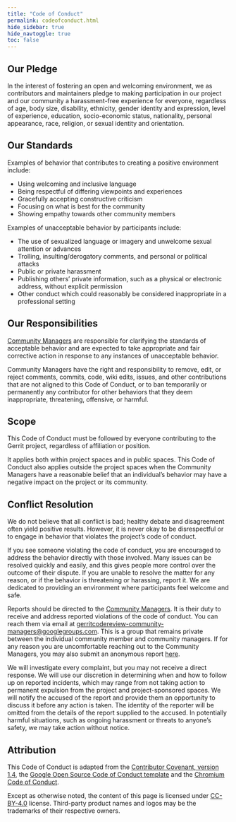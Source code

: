 ```yaml
---
title: "Code of Conduct"
permalink: codeofconduct.html
hide_sidebar: true
hide_navtoggle: true
toc: false
---
```


## Our Pledge

In the interest of fostering an open and welcoming environment, we as
contributors and maintainers pledge to making participation in our project and
our community a harassment-free experience for everyone, regardless of age, body
size, disability, ethnicity, gender identity and expression, level of
experience, education, socio-economic status, nationality, personal appearance,
race, religion, or sexual identity and orientation.

## Our Standards

Examples of behavior that contributes to creating a positive environment
include:

- Using welcoming and inclusive language
- Being respectful of differing viewpoints and experiences
- Gracefully accepting constructive criticism
- Focusing on what is best for the community
- Showing empathy towards other community members

Examples of unacceptable behavior by participants include:

- The use of sexualized language or imagery and unwelcome sexual attention or
  advances
- Trolling, insulting/derogatory comments, and personal or political attacks
- Public or private harassment
- Publishing others’ private information, such as a physical or electronic
  address, without explicit permission
- Other conduct which could reasonably be considered inappropriate in a
  professional setting

## Our Responsibilities

[Community Managers](/members.html#community-managers) are responsible for
clarifying the standards of acceptable behavior and are expected to take
appropriate and fair corrective action in response to any instances of
unacceptable behavior.

Community Managers have the right and responsibility to remove, edit, or reject
comments, commits, code, wiki edits, issues, and other contributions that are
not aligned to this Code of Conduct, or to ban temporarily or permanently any
contributor for other behaviors that they deem inappropriate, threatening,
offensive, or harmful.

## Scope

This Code of Conduct must be followed by everyone contributing to the Gerrit
project, regardless of affiliation or position.

It applies both within project spaces and in public spaces. This Code of Conduct
also applies outside the project spaces when the Community Managers have a
reasonable belief that an individual’s behavior may have a negative impact on
the project or its community.

## Conflict Resolution

We do not believe that all conflict is bad; healthy debate and disagreement
often yield positive results. However, it is never okay to be disrespectful or
to engage in behavior that violates the project’s code of conduct.

If you see someone violating the code of conduct, you are encouraged to address
the behavior directly with those involved. Many issues can be resolved quickly
and easily, and this gives people more control over the outcome of their
dispute. If you are unable to resolve the matter for any reason, or if the
behavior is threatening or harassing, report it. We are dedicated to providing
an environment where participants feel welcome and safe.

Reports should be directed to the [Community
Managers](/members.html#community-managers). It is their duty to receive and
address reported violations of the code of conduct. You can reach them via email
at
[gerritcodereview-community-managers@googlegroups.com](mailto:gerritcodereview-community-managers@googlegroups.com).
This is a group that remains private between the individual community member and
community managers. If for any reason you are uncomfortable reaching out to the
Community Managers, you may also submit an anonymous report
[here](google-form/TBD).

We will investigate every complaint, but you may not receive a direct response.
We will use our discretion in determining when and how to follow up on reported
incidents, which may range from not taking action to permanent expulsion from
the project and project-sponsored spaces. We will notify the accused of the
report and provide them an opportunity to discuss it before any action is taken.
The identity of the reporter will be omitted from the details of the report
supplied to the accused. In potentially harmful situations, such as ongoing
harassment or threats to anyone’s safety, we may take action without notice.

## Attribution

This Code of Conduct is adapted from the [Contributor Covenant, version
1.4](https://www.contributor-covenant.org/version/1/4/code-of-conduct.html), the
[Google Open Source Code of Conduct
template](https://opensource.google.com/docs/releasing/template/CODE_OF_CONDUCT/)
and the [Chromium Code of
Conduct](https://chromium.googlesource.com/chromium/src/+/master/CODE_OF_CONDUCT.md).

Except as otherwise noted, the content of this page is licensed under
[CC-BY-4.0](https://creativecommons.org/licenses/by/4.0/) license. Third-party
product names and logos may be the trademarks of their respective owners.
